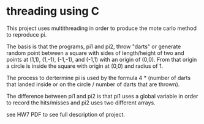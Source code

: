 # threading using C

This project uses multithreading in order to produce the mote carlo method to reproduce pi.

The basis is that the programs, pi1 and pi2, throw "darts" or generate random point between a square with sides of length/height of two and points at (1,1), (1,-1), (-1,-1), and (-1,1) with an origin of (0,0). From that origin a circle is inside the square with origin at (0,0) and radius of 1. 

The process to dertermine pi is used by the formula 4 * (number of darts that landed inside or on the circle / number of darts that are thrown).

The difference between pi1 and pi2 is that pi1 uses a global variable in order to record the hits/misses and pi2 uses two different arrays.

see HW7 PDF to see full description of project.
